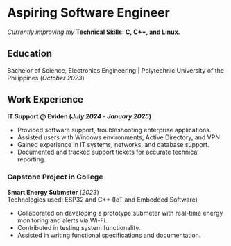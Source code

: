 # Aspiring Software Engineer
_Currently improving my_ **Technical Skills: C, C++, and Linux.**

## Education      
Bachelor of Science, Electronics Engineering | Polytechnic University of the Philippines  (_October 2023_)

## Work Experience
**IT Support @ Eviden (_July 2024 - January 2025_)**
- Provided software support, troubleshooting enterprise applications.
- Assisted users with Windows environments, Active Directory, and VPN. 
- Gained experience in IT systems, networks, and database support. 
- Documented and tracked support tickets for accurate technical reporting.

### Capstone Project in College
**Smart Energy Submeter** (_2023_)      
Technologies used: ESP32 and C++ (IoT and Embedded Software)
- Collaborated on developing a prototype submeter with real-time energy 
monitoring and alerts via Wi-Fi. 
- Contributed in testing system functionality. 
- Assisted in writing functional specifications and documentation.
